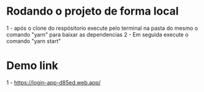 # Rodando o projeto de forma local
 1 - após o clone do respósitorio execute pelo terminal na pasta do mesmo o comando "yarn" para baixar as dependencias
 2 - Em seguida execute o comando "yarn start"


# Demo link
 1 - https://login-app-d85ed.web.app/


